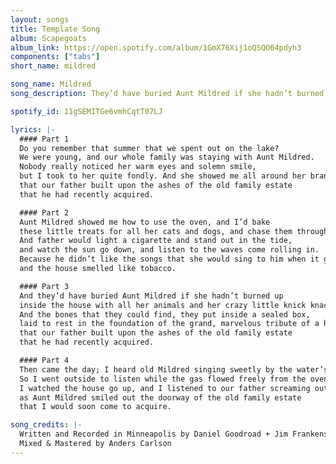 ```yaml
---
layout: songs
title: Template Song
album: Scapegoats
album_link: https://open.spotify.com/album/1GmX76Xij1oQSQO64pdyh3
components: ["tabs"]
short_name: mildred

song_name: Mildred
song_description: They’d have buried Aunt Mildred if she hadn’t burned up...

spotify_id: 11gSEMITGe6vmhCqtT07LJ

lyrics: |-
  #### Part 1
  Do you remember that summer that we spent out on the lake?
  We were young, and our whole family was staying with Aunt Mildred.
  Nobody really noticed her warm eyes and solemn smile,
  but I took to her quite fondly. And she showed me all around her brand new house
  that our father built upon the ashes of the old family estate
  that he had recently acquired.

  #### Part 2
  Aunt Mildred showed me how to use the oven, and I’d bake
  these little treats for all her cats and dogs, and chase them through the hallways.
  And father would light a cigarette and stand out in the tide,
  and watch the sun go down, and listen to the waves come rolling in.
  Because he didn’t like the songs that she would sing to him when it got late
  and the house smelled like tobacco.

  #### Part 3
  And they’d have buried Aunt Mildred if she hadn’t burned up
  inside the house with all her animals and her crazy little knick knacks.
  And the bones that they could find, they put inside a sealed box,
  laid to rest in the foundation of the grand, marvelous tribute of a house
  that our father built upon the ashes of the old family estate
  that he had recently acquired.

  #### Part 4
  Then came the day; I heard old Mildred singing sweetly by the water’s edge.
  So I went outside to listen while the gas flowed freely from the oven I left on.
  I watched the house go up, and I listened to our father screaming out
  as Aunt Mildred smiled out the doorway of the old family estate
  that I would soon come to acquire.

song_credits: |-
  Written and Recorded in Minneapolis by Daniel Goodroad + Jim Frankenstein
  Mixed & Mastered by Anders Carlson
---
```

